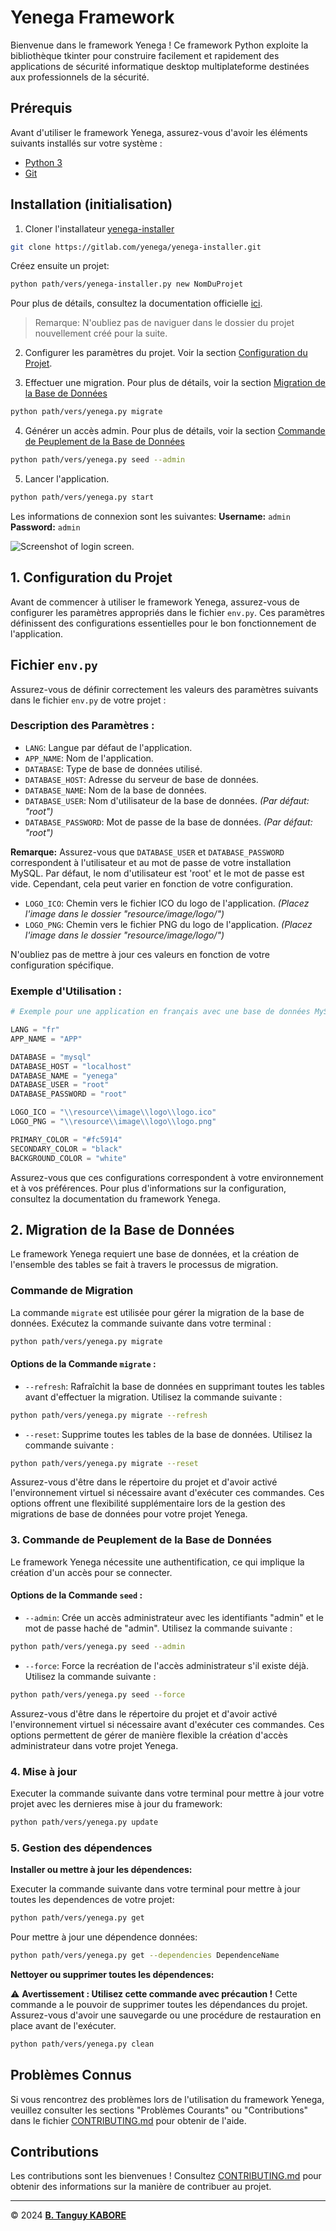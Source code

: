 # Yenega Framework

Bienvenue dans le framework Yenega ! Ce framework Python exploite la bibliothèque tkinter pour construire facilement et rapidement des applications de sécurité informatique desktop multiplateforme destinées aux professionnels de la sécurité.

## Prérequis

Avant d'utiliser le framework Yenega, assurez-vous d'avoir les éléments suivants installés sur votre système :

- [Python 3](https://www.python.org/downloads)
- [Git](https://git-scm.com/downloads)

## Installation (initialisation)

1. Cloner l'installateur [yenega-installer](https://gitlab.com/yenega/yenega-installer.git)
```bash
git clone https://gitlab.com/yenega/yenega-installer.git
```
Créez ensuite un projet:

```bash
python path/vers/yenega-installer.py new NomDuProjet
```

Pour plus de détails, consultez la documentation officielle [ici](https://gitlab.com/yenega/yenega-installer).

> Remarque: N'oubliez pas de naviguer dans le dossier du projet nouvellement créé pour la suite.

2. Configurer les paramètres du projet. Voir la section [Configuration du Projet](#1-configuration-du-projet).

3. Effectuer une migration. Pour plus de détails, voir la section [Migration de la Base de Données](#2-migration-de-la-base-de-données)
```bash
python path/vers/yenega.py migrate
```

4. Générer un accès admin. Pour plus de détails, voir la section [Commande de Peuplement de la Base de Données](#3-commande-de-peuplement-de-la-base-de-données)
```bash
python path/vers/yenega.py seed --admin
```

5. Lancer l'application.
```bash
python path/vers/yenega.py start
```
Les informations de connexion sont les suivantes:
**Username:** `admin`
**Password:** `admin`

![Screenshot of login screen.](assets/images/login-screen.PNG)

## 1. Configuration du Projet

Avant de commencer à utiliser le framework Yenega, assurez-vous de configurer les paramètres appropriés dans le fichier `env.py`. Ces paramètres définissent des configurations essentielles pour le bon fonctionnement de l'application.

## Fichier `env.py`

Assurez-vous de définir correctement les valeurs des paramètres suivants dans le fichier `env.py` de votre projet :

### Description des Paramètres :

- `LANG`: Langue par défaut de l'application.
- `APP_NAME`: Nom de l'application.
- `DATABASE`: Type de base de données utilisé.
- `DATABASE_HOST`: Adresse du serveur de base de données.
- `DATABASE_NAME`: Nom de la base de données.
- `DATABASE_USER`: Nom d'utilisateur de la base de données. *(Par défaut: "root")*
- `DATABASE_PASSWORD`: Mot de passe de la base de données. *(Par défaut: "root")*

**Remarque:** Assurez-vous que `DATABASE_USER` et `DATABASE_PASSWORD` correspondent à l'utilisateur et au mot de passe de votre installation MySQL. Par défaut, le nom d'utilisateur est 'root' et le mot de passe est vide. Cependant, cela peut varier en fonction de votre configuration.

- `LOGO_ICO`: Chemin vers le fichier ICO du logo de l'application. *(Placez l'image dans le dossier "resource/image/logo/")*
- `LOGO_PNG`: Chemin vers le fichier PNG du logo de l'application. *(Placez l'image dans le dossier "resource/image/logo/")*
  
N'oubliez pas de mettre à jour ces valeurs en fonction de votre configuration spécifique.

### Exemple d'Utilisation :

```python
# Exemple pour une application en français avec une base de données MySQL

LANG = "fr"
APP_NAME = "APP"

DATABASE = "mysql"
DATABASE_HOST = "localhost"
DATABASE_NAME = "yenega"
DATABASE_USER = "root"
DATABASE_PASSWORD = "root"

LOGO_ICO = "\\resource\\image\\logo\\logo.ico"
LOGO_PNG = "\\resource\\image\\logo\\logo.png"

PRIMARY_COLOR = "#fc5914"
SECONDARY_COLOR = "black"
BACKGROUND_COLOR = "white"
```

Assurez-vous que ces configurations correspondent à votre environnement et à vos préférences. Pour plus d'informations sur la configuration, consultez la documentation du framework Yenega.

## 2. Migration de la Base de Données

Le framework Yenega requiert une base de données, et la création de l'ensemble des tables se fait à travers le processus de migration.

### Commande de Migration

La commande `migrate` est utilisée pour gérer la migration de la base de données. Exécutez la commande suivante dans votre terminal :

```bash
python path/vers/yenega.py migrate
```

#### Options de la Commande `migrate` :

- `--refresh`: Rafraîchit la base de données en supprimant toutes les tables avant d'effectuer la migration. Utilisez la commande suivante :
```bash
python path/vers/yenega.py migrate --refresh
```

- `--reset`: Supprime toutes les tables de la base de données. Utilisez la commande suivante :
```bash
python path/vers/yenega.py migrate --reset
```

Assurez-vous d'être dans le répertoire du projet et d'avoir activé l'environnement virtuel si nécessaire avant d'exécuter ces commandes. Ces options offrent une flexibilité supplémentaire lors de la gestion des migrations de base de données pour votre projet Yenega.

### 3. Commande de Peuplement de la Base de Données

Le framework Yenega nécessite une authentification, ce qui implique la création d'un accès pour se connecter.

#### Options de la Commande `seed` :

- `--admin`: Crée un accès administrateur avec les identifiants "admin" et le mot de passe haché de "admin". Utilisez la commande suivante :
```bash
python path/vers/yenega.py seed --admin
```

- `--force`: Force la recréation de l'accès administrateur s'il existe déjà. Utilisez la commande suivante :
```bash
python path/vers/yenega.py seed --force
```

Assurez-vous d'être dans le répertoire du projet et d'avoir activé l'environnement virtuel si nécessaire avant d'exécuter ces commandes. Ces options permettent de gérer de manière flexible la création d'accès administrateur dans votre projet Yenega.

### 4. Mise à jour
Executer la commande suivante dans votre terminal pour mettre à jour votre projet avec les dernieres mise à jour du framework:

```bash
python path/vers/yenega.py update
```

### 5. Gestion des dépendences

**Installer ou mettre à jour les dépendences:**

Executer la commande suivante dans votre terminal pour mettre à jour toutes les dependences de votre projet:

```bash
python path/vers/yenega.py get
```

Pour mettre à jour une dépendence données:

```bash
python path/vers/yenega.py get --dependencies DependenceName
```

**Nettoyer ou supprimer toutes les dépendences:**

⚠️ **Avertissement : Utilisez cette commande avec précaution !**
Cette commande a le pouvoir de supprimer toutes les dépendances du projet. Assurez-vous d'avoir une sauvegarde ou une procédure de restauration en place avant de l'exécuter.

```bash
python path/vers/yenega.py clean
```

## Problèmes Connus

Si vous rencontrez des problèmes lors de l'utilisation du framework Yenega, veuillez consulter les sections "Problèmes Courants" ou "Contributions" dans le fichier [CONTRIBUTING.md](CONTRIBUTING.md) pour obtenir de l'aide.

## Contributions

Les contributions sont les bienvenues ! Consultez [CONTRIBUTING.md](CONTRIBUTING.md) pour obtenir des informations sur la manière de contribuer au projet.

***

&copy; 2024 [**B. Tanguy KABORE**](https://www.linkedin.com/in/kabore-tanguy-96ab94298/)